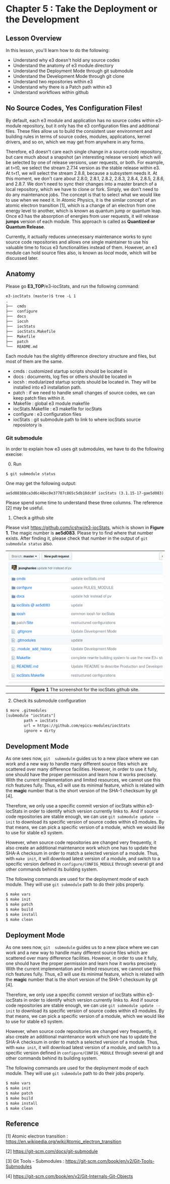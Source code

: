 Chapter 5 : Take the Deployment or the Development
==

## Lesson Overview
In this lesson, you'll learn how to do the following:
* Understand why e3 doesn't hold any source codes
* Understand the anatomy of e3 module directory
* Understand the Deployment Mode through git submodule
* Understand the Development Mode through git clone
* Understand two repositories within e3 
* Understand why there is a Patch path within e3
* Understand workflows within github


## No Source Codes, Yes Configuration Files!
By default, each e3 module and application has no source codes within e3-module repository, but it only has the e3 configuration files and additional files. These files allow us to build the consistent user environment and building rules in terms of source codes, modules, applications, kernel drivers, and so on, which we may get from anywhere in any forms. 

Therefore, e3 doesn't care each single change in a source code repository, but care much about a snapshot (an interesting release version) which will be selected by one of release versions, user requests, or both. For example, at t=t0, we select the stream 2.7.14 version as the stable release within e3. At t=t1, we will select the stream 2.8.8, because a subsystem needs it. At this moment, we don't care about 2.8.0, 2.8.1, 2.8.2, 2.8.3, 2.8.4, 2.8.5, 2.8.6, and 2.8.7. We don't need to sync their changes into a master branch of a local repository, which we have to clone or fork. Simply, we don't need to do any maintenance jobs. The concept is that to select what we would like to use when we need it. In Atomic Physics, it is the similar concept of an atomic electron transition [1], which is a change of an electron from one energy level to another, which is known as quantum jump or quantum leap. Once e3 has the absorption of energies from user requests, it will release **jumps** version of each module. This approach is called as **Quantized or Quantum Release**.

Currently, it actually reduces unnecessary maintenance works to sync source code repositories and allows one single maintainer to use his valuable time to focus e3 functionalities instead of them. However, an e3 module can hold source files also, is known as *local* mode, which will be discussed later. 



## Anatomy

Please go **E3_TOP**/e3-iocStats, and run the following command:

```
e3-iocStats (master)$ tree -L 1
.
├──  cmds
├──  configure
├──  docs
├──  iocsh
├──  iocStats
├──  iocStats.Makefile
├──  Makefile
├──  patch
└──  README.md
```

Each module has the slightly difference directory structure and files, but most of them are the same. 

* cmds              : customized startup scripts should be located in
* docs              : documents, log fles or others should be located in
* iocsh             : modularized startup scripts should be located in. They will be installed into e3 installation path. 
* patch             : if we need to handle small changes of source codes, we can keep patch files within it. 
* Makefile          : global e3 module makefile 
* iocStats.Makefile : e3 makefile for iocStats
* configure         : e3 configuration files
* iocStats          : git submodule path to link to where iocStats source reposiotory is

### Git submodule

In order to explain how e3 uses git submodules, we have to do the following execise:

0. Run

```
$ git submodule status
```
One may get the following output:
```
ae5d08388ca3d6c48ec0e37787c865c5db18dc8f iocStats (3.1.15-17-gae5d083)
```
Please spend some time to understand these three columns. The reference [2] may be useful. 

1. Check a github site

Please visit https://github.com/icshwi/e3-iocStats, which is shown in **Figure 1**.
The magic number is **ae5d083**. Please try to find where that number exists. After finding it, please check that number in the output of `git submodule status` also. 

|![Import Example](ch5_supplementry_path/fig1.png)|
| :---: |
|**Figure 1** The screenshot for the iocStats github site. |


2. Check its submodule configuration

```
$ more .gitmodules
[submodule "iocStats"]
        path = iocStats
        url = https://github.com/epics-modules/iocStats
        ignore = dirty
```

 
## Development Mode

As one sees now, `git  submodule` guides us to a new place where we can work and a new way to handle many different source files which are scattered over many difference facilities. However, in order to use it fully, one should have the proper permission and learn how it works precisely. With the current implementation and limited resources, we cannot use this rich features fully. Thus, e3 will use its minimal feature, which is related with the **magic** number that is the short version of the SHA-1 checksum by git [4]. 

Therefore, we only use a specific commit version of iocStats within e3-iocStats in order to identify which version currently links to. And if source code repositories are stable enough, we can use `git submodule update --init` to download its specific version of source codes within e3 modules. By that means, we can pick a specific version of a module, which we would like to use for stable e3 system. 

However, when source code repositories are changed very frequently, it also create an additional maintenance work which one has to update the SHA-A checksum in order to match a selected version of a module. Thus, with `make init`, it will download latest version of a module, and switch to a specific version defined in `configure/CONFIG_MODULE` through several git and other commands behind its building system. 

The following commands are used for the deployment mode of each module. They will use `git submodule` path to do their jobs properly. 

```
$ make vars
$ make init
$ make patch
$ make build
$ make install
$ make clean
```


 
## Deployment Mode

As one sees now, `git  submodule` guides us to a new place where we can work and a new way to handle many different source files which are scattered over many difference facilities. However, in order to use it fully, one should have the proper permission and learn how it works precisely. With the current implementation and limited resources, we cannot use this rich features fully. Thus, e3 will use its minimal feature, which is related with the **magic** number that is the short version of the SHA-1 checksum by git [4]. 

Therefore, we only use a specific commit version of iocStats within e3-iocStats in order to identify which version currently links to. And if source code repositories are stable enough, we can use `git submodule update --init` to download its specific version of source codes within e3 modules. By that means, we can pick a specific version of a module, which we would like to use for stable e3 system. 

However, when source code repositories are changed very frequently, it also create an additional maintenance work which one has to update the SHA-A checksum in order to match a selected version of a module. Thus, with `make init`, it will download latest version of a module, and switch to a specific version defined in `configure/CONFIG_MODULE` through several git and other commands behind its building system. 

The following commands are used for the deployment mode of each module. They will use `git submodule` path to do their jobs properly. 

```
$ make vars
$ make init
$ make patch
$ make build
$ make install
$ make clean
```



## Reference 
[1] Atomic electron transition : https://en.wikipedia.org/wiki/Atomic_electron_transition

[2] https://git-scm.com/docs/git-submodule

[3] Git Tools - Submodules : https://git-scm.com/book/en/v2/Git-Tools-Submodules

[4] https://git-scm.com/book/en/v2/Git-Internals-Git-Objects
